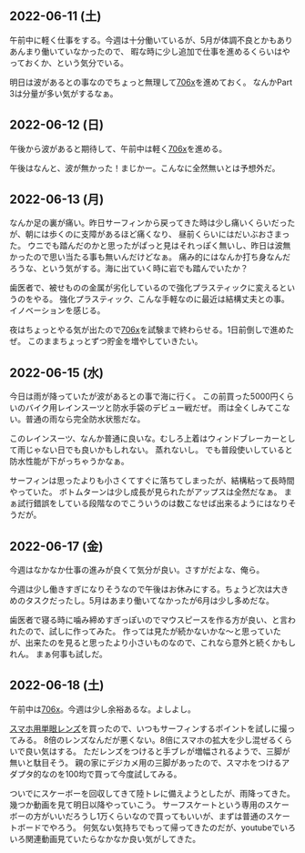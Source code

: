 ## 2022-06-11 (土)

午前中に軽く仕事をする。今週は十分働いているが、5月が体調不良とかもありあんまり働いていなかったので、
暇な時に少し追加で仕事を進めるくらいはやっておくか、という気分でいる。

明日は波があるとの事なのでちょっと無理して[706x](706x.md)を進めておく。
なんかPart 3は分量が多い気がするなぁ。

## 2022-06-12 (日)

午後から波があると期待して、午前中は軽く[706x](706x.md)を進める。

午後はなんと、波が無かった！まじかー。こんなに全然無いとは予想外だ。

## 2022-06-13 (月)

なんか足の裏が痛い。昨日サーフィンから戻ってきた時は少し痛いくらいだったが、朝には歩くのに支障があるほど痛くなり、
昼前くらいにはだいぶおさまった。
ウニでも踏んだのかと思ったがぱっと見はそれっぽく無いし、昨日は波無かったので思い当たる事も無いんだけどなぁ。
痛み的にはなんか打ち身なんだろうな、という気がする。海に出ていく時に岩でも踏んでいたか？

歯医者で、被せものの金属が劣化しているので強化プラスティックに変えるというのをやる。
強化プラスティック、こんな手軽なのに最近は結構丈夫との事。
イノベーションを感じる。

夜はちょっとやる気が出たので[706x](706x.md)を試験まで終わらせる。1日前倒しで進めたぜ。
このままちょっとずつ貯金を増やしていきたい。

## 2022-06-15 (水)

今日は雨が降っていたが波があるとの事で海に行く。
この前買った5000円くらいのバイク用レインスーツと防水手袋のデビュー戦だぜ。
雨は全くしみてこない。普通の雨なら完全防水状態だな。

このレインスーツ、なんか普通に良いな。むしろ上着はウィンドブレーカーとして雨じゃない日でも良いかもしれない。
蒸れないし。
でも普段使いしていると防水性能が下がっちゃうかなぁ。

サーフィンは思ったよりも小さくてすぐに落ちてしまったが、結構粘って長時間やっていた。
ボトムターンは少し成長が見られたがアップスは全然だなぁ。
まぁ試行錯誤をしている段階なのでこういうのは数こなせば出来るようにはなりそうだが。

## 2022-06-17 (金)

今週はなかなか仕事の進みが良くて気分が良い。さすがだよな、俺ら。

今週は少し働きすぎになりそうなので午後はお休みにする。ちょうど次は大きめのタスクだったし。5月はあまり働いてなかったが6月は少し多めだな。

歯医者で寝る時に噛み締めすぎっぽいのでマウスピースを作る方が良い、と言われたので、試しに作ってみた。
作っては見たが続かないかな〜と思っていたが、出来たのを見ると思ったより小さいものなので、これなら意外と続くかもしれん。
まぁ何事も試しだ。

## 2022-06-18 (土)

午前中は[706x](706x.md)。今週は少し余裕あるな。よしよし。

[スマホ用単眼レンズ](スマホ用単眼レンズ.md)を買ったので、いつもサーフィンするポイントを試しに撮ってみる。
8倍のレンズなんだが悪くない。8倍にスマホの拡大を少し混ぜるくらいで良い気はする。
ただレンズをつけると手ブレが増幅されるようで、三脚が無いと駄目そう。
親の家にデジカメ用の三脚があったので、スマホをつけるアダプタ的なのを100均で買って今度試してみる。

ついでにスケーボーを回収してきて陸トレに備えようとしたが、雨降ってきた。幾つか動画を見て明日以降やっていこう。
サーフスケートという専用のスケーボーの方がいいだろうし1万くらいなので買ってもいいが、まずは普通のスケートボードでやろう。
何気ない気持ちでもって帰ってきたのだが、youtubeでいろいろ関連動画見ていたらなかなか良い気がしてきた。